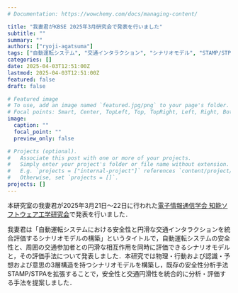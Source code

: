 ```yaml
---
# Documentation: https://wowchemy.com/docs/managing-content/

title: "我妻君がKBSE 2025年3月研究会で発表を行いました"
subtitle: ""
summary: ""
authors: ["ryoji-agatsuma"]
tags: ["自動運転システム", "交通インタラクション", "シナリオモデル", "STAMP/STPA", "安全性"]
categories: []
date: 2025-04-03T12:51:00Z
lastmod: 2025-04-03T12:51:00Z
featured: false
draft: false

# Featured image
# To use, add an image named `featured.jpg/png` to your page's folder.
# Focal points: Smart, Center, TopLeft, Top, TopRight, Left, Right, BottomLeft, Bottom, BottomRight.
image:
  caption: ""
  focal_point: ""
  preview_only: false

# Projects (optional).
#   Associate this post with one or more of your projects.
#   Simply enter your project's folder or file name without extension.
#   E.g. `projects = ["internal-project"]` references `content/project/deep-learning/index.md`.
#   Otherwise, set `projects = []`.
projects: []
---
```


本研究室の我妻君が2025年3月21日〜22日に行われた[電子情報通信学会 知能ソフトウェア工学研究会](https://ken.ieice.org/ken/program/index.php?tgs_regid=afbc90002f0936bdece38fc022c74799b776b6b8b0068652b346850b7d2d938d&tgid=IEICE-KBSE)で発表を行いました．

我妻君は「自動運転システムにおける安全性と円滑な交通インタラクションを統合評価するシナリオモデルの構築」というタイトルで，自動運転システムの安全性と、周囲の交通参加者との円滑な相互作用を同時に評価できるシナリオモデルと，その評価手法について発表しました．本研究では物理・行動および認識・予想および意思の3層構造を持つシナリオモデルを構築し，既存の安全性分析手法STAMP/STPAを拡張することで，安全性と交通円滑性を統合的に分析・評価する手法を提案しました．
